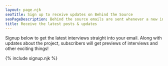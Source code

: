 ```yaml
---
layout: page.njk
seoTitle: Sign up to receive updates on Behind the Source
seoPageDescription: Behind the source emails are sent whenever a new interview goes live, along with project updates &amp; news
title: Receive the latest posts & updates
---
```


Signup below to get the latest interviews straight into your email. Along with updates about the project, subscribers will get previews of interviews and other exciting things!

{% include signup.njk %}